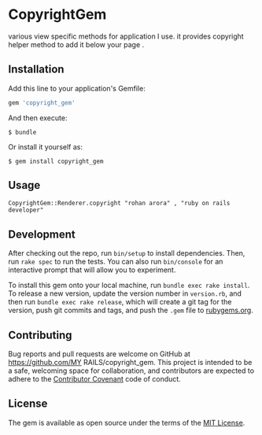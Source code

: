 # CopyrightGem

various view specific methods for application I use. it provides copyright helper method to add it below your page .

## Installation

Add this line to your application's Gemfile:

```ruby
gem 'copyright_gem'
```

And then execute:

    $ bundle

Or install it yourself as:

    $ gem install copyright_gem

## Usage
```
CopyrightGem::Renderer.copyright "rohan arora" , "ruby on rails developer"
```
## Development

After checking out the repo, run `bin/setup` to install dependencies. Then, run `rake spec` to run the tests. You can also run `bin/console` for an interactive prompt that will allow you to experiment.

To install this gem onto your local machine, run `bundle exec rake install`. To release a new version, update the version number in `version.rb`, and then run `bundle exec rake release`, which will create a git tag for the version, push git commits and tags, and push the `.gem` file to [rubygems.org](https://rubygems.org).

## Contributing

Bug reports and pull requests are welcome on GitHub at https://github.com/MY RAILS/copyright_gem. This project is intended to be a safe, welcoming space for collaboration, and contributors are expected to adhere to the [Contributor Covenant](http://contributor-covenant.org) code of conduct.


## License

The gem is available as open source under the terms of the [MIT License](http://opensource.org/licenses/MIT).

